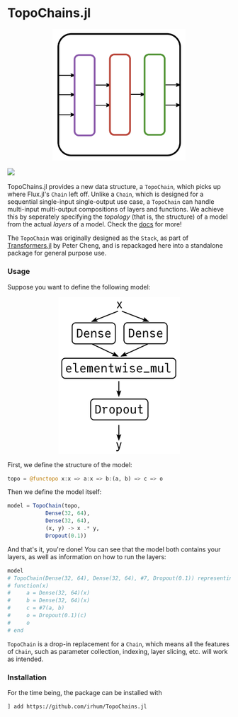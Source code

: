 # TopoChains.jl

<p align="center">
<img width="300px" src="/docs/src/assets/logo.png"/>
</p>

[![][docs-dev-img]][docs-dev-url]

TopoChains.jl provides a new data structure, a `TopoChain`, which picks up where Flux.jl's `Chain` left off. Unlike a `Chain`, which is designed for a sequential single-input single-output use case, a `TopoChain` can handle multi-input multi-output compositions of layers and functions. We achieve this by seperately specifying the *topology* (that is, the structure) of a model from the actual *layers* of a model. Check the [docs][docs-dev-url] for more!

The `TopoChain` was originally designed as the `Stack`, as part of [Transformers.jl](https://github.com/chengchingwen/Transformers.jl) by Peter Cheng, and is repackaged here into a standalone package for general purpose use.


### Usage
Suppose you want to define the following model:

<p align="center">
<img width="275px" src="/docs/src/assets/example2.png"/>
</p>

First, we define the structure of the model:
```julia
topo = @functopo x:x => a:x => b:(a, b) => c => o
```

Then we define the model itself:
```julia
model = TopoChain(topo,
            Dense(32, 64),
            Dense(32, 64),
            (x, y) -> x .* y, 
            Dropout(0.1))
```

And that's it, you're done! You can see that the model both contains your layers, as well as information on how to run the layers:

```julia
model
# TopoChain(Dense(32, 64), Dense(32, 64), #7, Dropout(0.1)) representing the following function composition: 
# function(x)
#     a = Dense(32, 64)(x)
#     b = Dense(32, 64)(x)
#     c = #7(a, b)
#     o = Dropout(0.1)(c)
#     o
# end
```

`TopoChain` is a drop-in replacement for a `Chain`, which means all the features of `Chain`, such as parameter collection, indexing, layer slicing, etc. will work as intended.

### Installation

For the time being, the package can be installed with 
```
] add https://github.com/irhum/TopoChains.jl
```

[docs-dev-img]: https://img.shields.io/badge/docs-dev-blue.svg
[docs-dev-url]: https://irhum.github.io/TopoChains.jl/dev/
